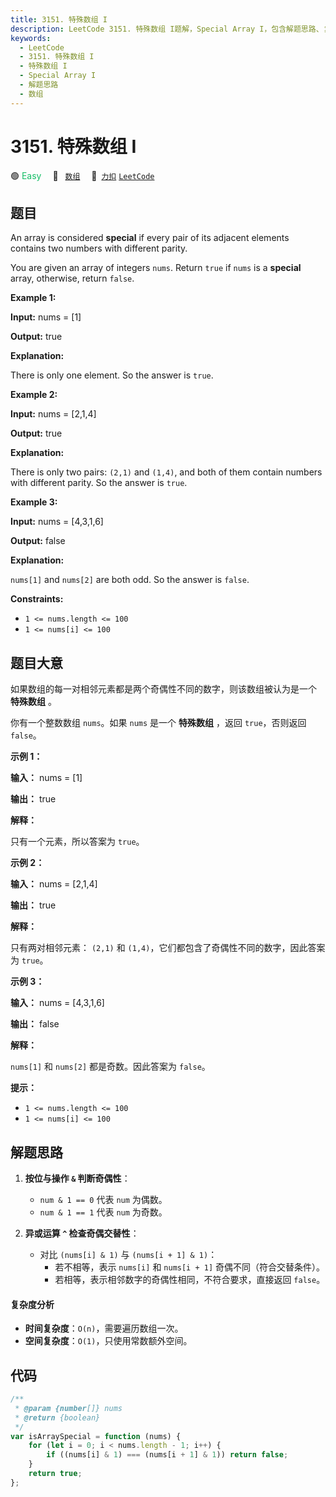 ```yaml
---
title: 3151. 特殊数组 I
description: LeetCode 3151. 特殊数组 I题解，Special Array I，包含解题思路、复杂度分析以及完整的 JavaScript 代码实现。
keywords:
  - LeetCode
  - 3151. 特殊数组 I
  - 特殊数组 I
  - Special Array I
  - 解题思路
  - 数组
---
```


# 3151. 特殊数组 I

🟢 <font color=#15bd66>Easy</font>&emsp; 🔖&ensp; [`数组`](/tag/array.md)&emsp; 🔗&ensp;[`力扣`](https://leetcode.cn/problems/special-array-i) [`LeetCode`](https://leetcode.com/problems/special-array-i)

## 题目

An array is considered **special** if every pair of its adjacent elements
contains two numbers with different parity.

You are given an array of integers `nums`. Return `true` if `nums` is a
**special** array, otherwise, return `false`.

**Example 1:**

**Input:** nums = [1]

**Output:** true

**Explanation:**

There is only one element. So the answer is `true`.

**Example 2:**

**Input:** nums = [2,1,4]

**Output:** true

**Explanation:**

There is only two pairs: `(2,1)` and `(1,4)`, and both of them contain numbers
with different parity. So the answer is `true`.

**Example 3:**

**Input:** nums = [4,3,1,6]

**Output:** false

**Explanation:**

`nums[1]` and `nums[2]` are both odd. So the answer is `false`.

**Constraints:**

- `1 <= nums.length <= 100`
- `1 <= nums[i] <= 100`

## 题目大意

如果数组的每一对相邻元素都是两个奇偶性不同的数字，则该数组被认为是一个 **特殊数组** 。

你有一个整数数组 `nums`。如果 `nums` 是一个 **特殊数组** ，返回 `true`，否则返回 `false`。

**示例 1：**

**输入：** nums = [1]

**输出：** true

**解释：**

只有一个元素，所以答案为 `true`。

**示例 2：**

**输入：** nums = [2,1,4]

**输出：** true

**解释：**

只有两对相邻元素： `(2,1)` 和 `(1,4)`，它们都包含了奇偶性不同的数字，因此答案为 `true`。

**示例 3：**

**输入：** nums = [4,3,1,6]

**输出：** false

**解释：**

`nums[1]` 和 `nums[2]` 都是奇数。因此答案为 `false`。

**提示：**

- `1 <= nums.length <= 100`
- `1 <= nums[i] <= 100`

## 解题思路

1. **按位与操作 `&` 判断奇偶性**：

   - `num & 1 == 0` 代表 `num` 为偶数。
   - `num & 1 == 1` 代表 `num` 为奇数。

2. **异或运算 `^` 检查奇偶交替性**：
   - 对比 `(nums[i] & 1)` 与 `(nums[i + 1] & 1)`：
     - 若不相等，表示 `nums[i]` 和 `nums[i + 1]` 奇偶不同（符合交替条件）。
     - 若相等，表示相邻数字的奇偶性相同，不符合要求，直接返回 `false`。

#### 复杂度分析

- **时间复杂度**：`O(n)`，需要遍历数组一次。
- **空间复杂度**：`O(1)`，只使用常数额外空间。

## 代码

```javascript
/**
 * @param {number[]} nums
 * @return {boolean}
 */
var isArraySpecial = function (nums) {
	for (let i = 0; i < nums.length - 1; i++) {
		if ((nums[i] & 1) === (nums[i + 1] & 1)) return false;
	}
	return true;
};
```
